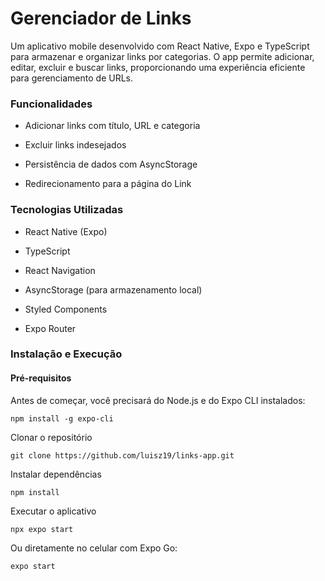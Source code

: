 # Gerenciador de Links

Um aplicativo mobile desenvolvido com React Native, Expo e TypeScript para armazenar e organizar links por categorias. O app permite adicionar, editar, excluir e buscar links, proporcionando uma experiência eficiente para gerenciamento de URLs.

### Funcionalidades

- Adicionar links com título, URL e categoria

- Excluir links indesejados

- Persistência de dados com AsyncStorage

- Redirecionamento para a página do Link

### Tecnologias Utilizadas

- React Native (Expo)

- TypeScript

- React Navigation

- AsyncStorage (para armazenamento local)

- Styled Components

- Expo Router

### Instalação e Execução

#### Pré-requisitos

Antes de começar, você precisará do Node.js e do Expo CLI instalados:

```
npm install -g expo-cli
```


Clonar o repositório

```
git clone https://github.com/luisz19/links-app.git
```


Instalar dependências

```
npm install
```

Executar o aplicativo

```
npx expo start
```

Ou diretamente no celular com Expo Go:
```
expo start
```
